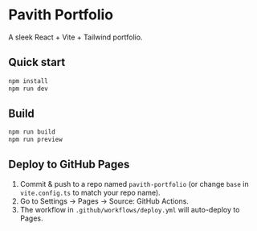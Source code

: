 # Pavith Portfolio

A sleek React + Vite + Tailwind portfolio.

## Quick start

```bash
npm install
npm run dev
```

## Build

```bash
npm run build
npm run preview
```

## Deploy to GitHub Pages

1. Commit & push to a repo named `pavith-portfolio` (or change `base` in `vite.config.ts` to match your repo name).
2. Go to Settings → Pages → Source: GitHub Actions.
3. The workflow in `.github/workflows/deploy.yml` will auto-deploy to Pages.
